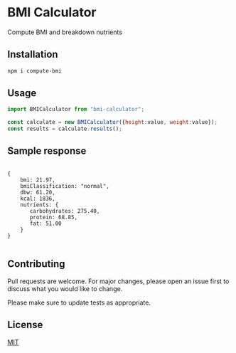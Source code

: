 # BMI Calculator

Compute BMI and breakdown nutrients

## Installation

```bash
npm i compute-bmi
```

## Usage

```javascript
import BMICalculator from "bmi-calculator";

const calculate = new BMICalculator({height:value, weight:value});
const results = calculate.results();

```

## Sample response

```

{
    bmi: 21.97,
    bmiClassification: "normal",
    dbw: 61.20,
    kcal: 1836,
    nutrients: {
       carbohydrates: 275.40, 
       protein: 68.85, 
       fat: 51.00
    }
}


```

## Contributing
Pull requests are welcome. For major changes, please open an issue first to discuss what you would like to change.

Please make sure to update tests as appropriate.

## License
[MIT](https://github.com/allancolibao/bmi-calculator/blob/main/LICENSE)